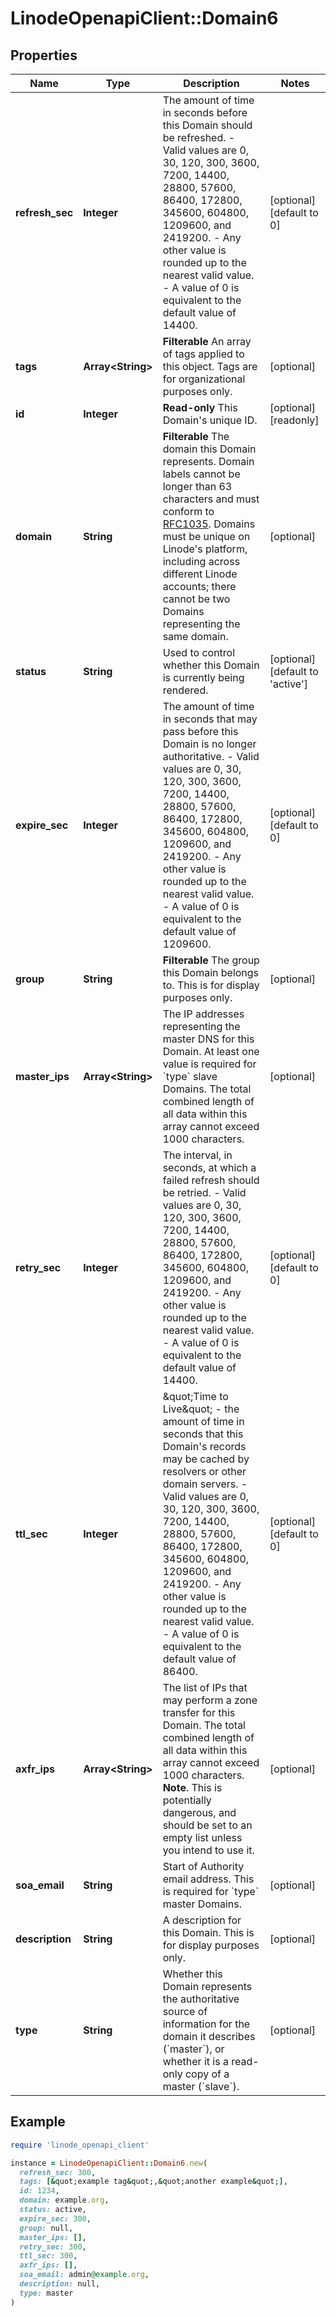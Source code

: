 # LinodeOpenapiClient::Domain6

## Properties

| Name | Type | Description | Notes |
| ---- | ---- | ----------- | ----- |
| **refresh_sec** | **Integer** | The amount of time in seconds before this Domain should be refreshed.  - Valid values are 0, 30, 120, 300, 3600, 7200, 14400, 28800, 57600, 86400, 172800, 345600, 604800, 1209600, and 2419200.  - Any other value is rounded up to the nearest valid value.  - A value of 0 is equivalent to the default value of 14400. | [optional][default to 0] |
| **tags** | **Array&lt;String&gt;** | __Filterable__ An array of tags applied to this object.  Tags are for organizational purposes only. | [optional] |
| **id** | **Integer** | __Read-only__ This Domain&#39;s unique ID. | [optional][readonly] |
| **domain** | **String** | __Filterable__ The domain this Domain represents. Domain labels cannot be longer than 63 characters and must conform to [RFC1035](https://tools.ietf.org/html/rfc1035). Domains must be unique on Linode&#39;s platform, including across different Linode accounts; there cannot be two Domains representing the same domain. | [optional] |
| **status** | **String** | Used to control whether this Domain is currently being rendered. | [optional][default to &#39;active&#39;] |
| **expire_sec** | **Integer** | The amount of time in seconds that may pass before this Domain is no longer authoritative.  - Valid values are 0, 30, 120, 300, 3600, 7200, 14400, 28800, 57600, 86400, 172800, 345600, 604800, 1209600, and 2419200.  - Any other value is rounded up to the nearest valid value.  - A value of 0 is equivalent to the default value of 1209600. | [optional][default to 0] |
| **group** | **String** | __Filterable__ The group this Domain belongs to.  This is for display purposes only. | [optional] |
| **master_ips** | **Array&lt;String&gt;** | The IP addresses representing the master DNS for this Domain. At least one value is required for &#x60;type&#x60; slave Domains. The total combined length of all data within this array cannot exceed 1000 characters. | [optional] |
| **retry_sec** | **Integer** | The interval, in seconds, at which a failed refresh should be retried.  - Valid values are 0, 30, 120, 300, 3600, 7200, 14400, 28800, 57600, 86400, 172800, 345600, 604800, 1209600, and 2419200.  - Any other value is rounded up to the nearest valid value.  - A value of 0 is equivalent to the default value of 14400. | [optional][default to 0] |
| **ttl_sec** | **Integer** | \&quot;Time to Live\&quot; - the amount of time in seconds that this Domain&#39;s records may be cached by resolvers or other domain servers.  - Valid values are 0, 30, 120, 300, 3600, 7200, 14400, 28800, 57600, 86400, 172800, 345600, 604800, 1209600, and 2419200. - Any other value is rounded up to the nearest valid value. - A value of 0 is equivalent to the default value of 86400. | [optional][default to 0] |
| **axfr_ips** | **Array&lt;String&gt;** | The list of IPs that may perform a zone transfer for this Domain. The total combined length of all data within this array cannot exceed 1000 characters.  __Note__. This is potentially dangerous, and should be set to an empty list unless you intend to use it. | [optional] |
| **soa_email** | **String** | Start of Authority email address. This is required for &#x60;type&#x60; master Domains. | [optional] |
| **description** | **String** | A description for this Domain. This is for display purposes only. | [optional] |
| **type** | **String** | Whether this Domain represents the authoritative source of information for the domain it describes (&#x60;master&#x60;), or whether it is a read-only copy of a master (&#x60;slave&#x60;). | [optional] |

## Example

```ruby
require 'linode_openapi_client'

instance = LinodeOpenapiClient::Domain6.new(
  refresh_sec: 300,
  tags: [&quot;example tag&quot;,&quot;another example&quot;],
  id: 1234,
  domain: example.org,
  status: active,
  expire_sec: 300,
  group: null,
  master_ips: [],
  retry_sec: 300,
  ttl_sec: 300,
  axfr_ips: [],
  soa_email: admin@example.org,
  description: null,
  type: master
)
```

